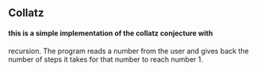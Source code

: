 ## Collatz
#### this is a simple implementation of the collatz conjecture with
   recursion. The program reads a number from the user and gives
   back the number of steps it takes for that number to reach
   number 1.
